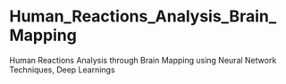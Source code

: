 # Human_Reactions_Analysis_Brain_Mapping
Human Reactions Analysis through Brain Mapping using Neural Network Techniques, Deep Learnings
